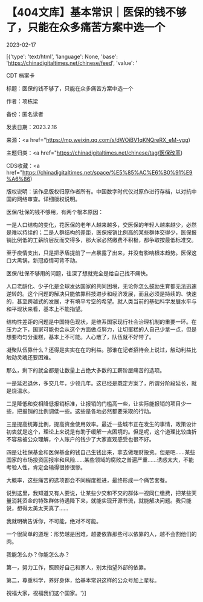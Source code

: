 # 【404文库】基本常识｜医保的钱不够了，只能在众多痛苦方案中选一个

2023-02-17

[{'type': 'text/html', 'language': None, 'base': 'https://chinadigitaltimes.net/chinese/feed', 'value': '

CDT 档案卡

标题：医保的钱不够了，只能在众多痛苦方案中选一个

作者：项栋梁

备份：匿名读者

发表日期：2023.2.16

来源：<a href="https://mp.weixin.qq.com/s/dWOiBV1qKNQreRX_eM-vgg)

主题归类：<a href="https://chinadigitaltimes.net/chinese/tag/医保改革)

CDS收藏：<a href="https://chinadigitaltimes.net/space/%E5%85%AC%E6%B0%91%E9%A6%86)

版权说明：该作品版权归原作者所有。中国数字时代仅对原作进行存档，以对抗中国的网络审查。详细版权说明。





医保/社保的钱不够用，有两个根本原因：

一是人口结构的变化，花医保的老年人越来越多，交医保的年轻人越来越少，必然是难以持续的；二是人群结构的差距，医保报销比例高的某些群体交得少，医保报销比例低的工薪阶层反而交得多，那大家必然缴费不积极，都争取按最低标准交。

至于疫情支出，只是把矛盾提前了一点暴露了出来，并没有影响根本趋势。医保这口大黑锅，新冠疫情可背不动。

医保/社保不够用的问题，往深了想就完全是给自己找不痛快。

人口老龄化、少子化是全球发达国家的共同困境，无论你怎么鼓励生育都无法迅速逆转的。这个问题的解决只能依靠科技进步和经济发展，而且必须是持续的、快速的，甚至跨越式的发展，才有填平亏空的希望。就人类当前的基础科学发展水平与和平现状来看，基本上不能指望。

结构性差距的问题是中国特色现状，是维系国家现行社会治理机制的重要一环。在压力之下，国家可能也会从这个方面做点努力，让切蛋糕的人自己少拿一点，但是想要均匀分蛋糕，基本上不可能。人心散了，队伍就不好带了。

凝聚队伍靠什么？还得是实实在在的利益。那谁在记者招待会上说过，触动利益比触动灵魂还要困难。

那么，剩下的就全都是让数量上占绝大多数的工薪阶层痛苦的选项。

一是延迟退休，多交几年，少领几年。这已经是既定方案了，所谓分阶段延长，就是烧温水。

二是降低和变相降低报销标准，让报销的门槛高一些，让实际能报销的项目少一些，把报销的比例调低一些。这些是各地必然都要采取的行动。

三是提高统筹比例，提高资金使用效率。最近一些城市正在发生的事情，政策设计初衷就是这个，理论上来说是有助于缓解一点困境的。但是呢，这个道理比较曲折不容易被公众理解，个人账户的钱少了大家直观感受也很不好。

四是让社保基金和医保基金的钱自己生钱出来，拿去做理财投资。但是吧……某些国家的市场投资回报率和风险……某些领域的腐败之普遍严重……诱惑太大，不能考验人性，肯定会输得很惨很惨。

大概率，这些痛苦的选项都会不同程度推进，最终形成一个痛苦套餐。

说到这里，我知道又有人要说，让某些少交和不交的群体一视同仁缴费，把某些天量消耗资金的特殊群体待遇降下来，就能实现开源节流，就能解决问题。我只能说，想得太美太天真了……

我就明确告诉你，不可能，绝对不可能。

一个很简单的道理：形势越是困难，越要依靠那些可以依靠的人，越不会割他们的肉。

我能怎么办？你能怎么办？

第一，努力工作，照顾好自己和家人，别太指望外部的依靠。

第二，尊重科学，养好身体，给基本常识这样的公众号加上星标。

祝福大家，祝福我们这个国家。'}]